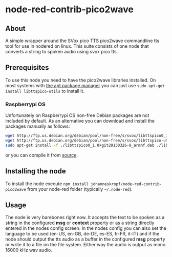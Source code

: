 # node-red-contrib-pico2wave

## About

A simple wrapper around the SVox pico TTS pico2wave commandline tts tool for use in nodered on linux.
This suite consists of one node that converts a string to spoken audio using svox pico tts.

## Prerequisites

To use this node you need to have the pico2wave libraries installed. On most systems with [the apt package manager](https://en.wikipedia.org/wiki/APT_(software)) you can just
use ```sudo apt-get install libttspico-utils``` to install it.

### Raspberrypi OS

Unfortunately on Raspberrypi OS non-free Debian packages are not included by default. As an alternative you can download and install the packages manually
as follows:
```bash
wget http://ftp.us.debian.org/debian/pool/non-free/s/svox/libttspico0_1.0+git20130326-9_armhf.deb
wget http://ftp.us.debian.org/debian/pool/non-free/s/svox/libttspico-utils_1.0+git20130326-9_armhf.deb
sudo apt-get install -f ./libttspico0_1.0+git20130326-9_armhf.deb ./libttspico-utils_1.0+git20130326-9_armhf.deb
```
or you can compile it from [source](https://github.com/naggety/picotts).

## Installing the node

To install the node execute ```npm install johanneskropf/node-red-contrib-pico2wave``` from your node-red folder (typically ```~/.node-red```).

## Usage

The node is very barebones right now. It accepts the text to be spoken as a string in the configured **msg** or **context** property or as a string directly entered in the nodes config screen. In the nodes config you can also set the language to be used (en-US, en-GB, de-DE, es-ES, fr-FR, it-IT) and if the node should output the tts audio as a buffer in the configured **msg** property or write it to a file on the file system. Either way the audio is output as mono 16000 kHz wav audio.
